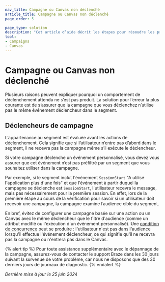 ```yaml
---
nav_title: Campagne ou Canvas non déclenché
article_title: Campagne ou Canvas non déclenché
page_order: 5

page_type: solution
description: "Cet article d’aide décrit les étapes pour résoudre les problèmes liés aux campagnes ou aux canvas qui ne se déclenchent pas comme prévu."
tool: 
- Campaigns
- Canvas
---
```


# Campagne ou Canvas non déclenché

Plusieurs raisons peuvent expliquer pourquoi un comportement de déclenchement attendu ne s’est pas produit. La solution pour l’erreur la plus courante est de s’assurer que la campagne que vous déclenchez n’utilise pas le même événement déclencheur dans le segment.

## Déclencheurs de campagne

L’appartenance au segment est évaluée avant les actions de déclenchement. Cela signifie que si l’utilisateur n’entre pas d’abord dans le segment, il ne recevra pas la campagne même s’il exécute le déclencheur.

Si votre campagne déclenche un événement personnalisé, vous devez vous assurer que cet événement n’est pas préfiltré par un segment que vous souhaitez utiliser dans la campagne. 

Par exemple, si le segment inclut l'événement `SessionStart` "A utilisé l'application plus d'une fois" et que l'événement à partir duquel la campagne se déclenche est `SessionStart`, l'utilisateur recevra le message, mais pas nécessairement pour la première session. En effet, lors de la première étape au cours de la vérification pour savoir si un utilisateur doit recevoir une campagne, la campagne examine l’audience cible du segment. 

En bref, évitez de configurer une campagne basée sur une action ou un Canvas avec le même déclencheur que le filtre d'audience (comme un attribut modifié ou l'exécution d'un événement personnalisé). Une [condition de concurrence]({{site.baseurl}}/user_guide/engagement_tools/testing/race_conditions/#race-conditions/) peut se produire : l'utilisateur n'est pas dans l'audience lorsqu'il effectue l'événement déclencheur, ce qui signifie qu'il ne recevra pas la campagne ou n'entrera pas dans le Canvas.

{% alert tip %}
Pour toute assistance supplémentaire avec le dépannage de la campagne, assurez-vous de contacter le support Braze dans les 30 jours suivant la survenue de votre problème, car nous ne disposons que des 30 derniers jours de journaux de diagnostic.
{% endalert %}

_Dernière mise à jour le 25 juin 2024_

